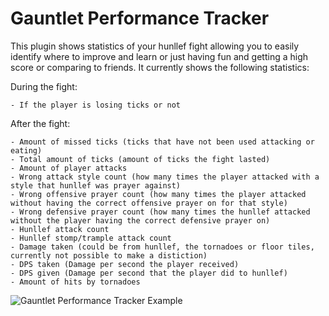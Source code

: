 # Gauntlet Performance Tracker
This plugin shows statistics of your hunllef fight allowing you to easily identify where to improve and learn or just having fun and getting a high score or comparing to friends.
It currently shows the following statistics:

During the fight:

	- If the player is losing ticks or not

After the fight:

	- Amount of missed ticks (ticks that have not been used attacking or eating)
	- Total amount of ticks (amount of ticks the fight lasted)
	- Amount of player attacks
	- Wrong attack style count (how many times the player attacked with a style that hunllef was prayer against)
	- Wrong offensive prayer count (how many times the player attacked without having the correct offensive prayer on for that style)
	- Wrong defensive prayer count (how many times the hunllef attacked without the player having the correct defensive prayer on)
	- Hunllef attack count
	- Hunllef stomp/trample attack count
	- Damage taken (could be from hunllef, the tornadoes or floor tiles, currently not possible to make a distiction)
	- DPS taken (Damage per second the player received)
	- DPS given (Damage per second that the player did to hunllef)
	- Amount of hits by tornadoes

 ![Gauntlet Performance Tracker Example](https://github.com/powerus117/RLCGPerformanceTracker/assets/31093294/fc563bbb-93b0-4172-bf89-d6f139c4184d)
